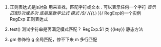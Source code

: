 1. 正则表达式是js对象
  用来查找，匹配字符或文本
  . 可以表示任何一个字符  *表示匹配0次或多次
  底层是数学公式 模式 /\$/  /\{\{(.*) \}\}/ RegExp的一个实例
  RegExp 正则表达式
  
2. test()
  测试字符串是否满足模式匹配？
  RegExp.$1 类 {{key}} 静态方法

3. gm 修饰符
  g 全局匹配，停不下来
  m 多行匹配